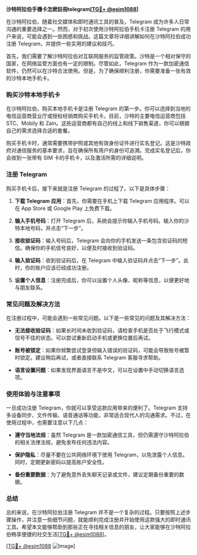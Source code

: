 **沙特阿拉伯手機卡怎麽註冊telegram[[TG💪+ @esim1088](https://t.me/s/esim1088)]**

在沙特阿拉伯，随着社交媒体和即时通讯工具的普及，Telegram 成为许多人日常沟通的重要选择之一。然而，对于初次使用沙特阿拉伯手机卡注册 Telegram 的用户来说，可能会遇到一些困惑和挑战。这篇文章将详细讲解如何在沙特阿拉伯成功注册 Telegram，并提供一些实用的建议和技巧。

首先，我们需要了解沙特阿拉伯对互联网服务的监管政策。沙特是一个相对保守的国家，在网络监管方面也有一定的限制。尽管如此，Telegram 作为一款加密通信软件，仍然可以在沙特合法使用。但是，为了确保顺利注册，你需要准备一张有效的沙特本地手机卡。

### 购买沙特本地手机卡

在沙特阿拉伯，购买本地手机卡是注册 Telegram 的第一步。你可以选择到当地的电信运营商营业厅或授权经销商购买手机卡。目前，沙特的主要电信运营商包括 STC、Mobily 和 Zain。这些运营商都有自己的线上和线下销售渠道，你可以根据自己的需求选择合适的套餐。

购买手机卡时，通常需要携带护照或其他有效身份证件进行实名登记。这是沙特政府对通信服务的基本要求，旨在确保所有用户的身份可追溯。完成实名登记后，你会收到一张带有 SIM 卡的手机卡，以及激活所需的详细说明。

### 注册 Telegram

购买手机卡后，接下来就是注册 Telegram 的过程了。以下是具体步骤：

1. **下载 Telegram 应用**：首先，你需要在手机上下载 Telegram 应用程序。可以在 App Store 或 Google Play 上免费下载。

2. **输入手机号码**：打开 Telegram 后，系统会提示你输入手机号码。输入你的沙特本地号码，并点击“下一步”。

3. **接收验证码**：输入号码后，Telegram 会向你的手机发送一条包含验证码的短信。确保你的手机信号良好，以便及时接收到验证码。

4. **输入验证码**：收到验证码后，在 Telegram 中输入验证码并点击“下一步”。此时，你的账户应该已经成功注册。

5. **设置个人信息**：注册完成后，你可以设置个人头像、昵称等信息，以便更好地与朋友联系。

### 常见问题及解决方法

在注册过程中，可能会遇到一些常见问题。以下是一些常见的问题及其解决方法：

- **无法接收验证码**：如果长时间未收到验证码，请检查手机是否处于飞行模式或信号不佳的状态。可以尝试重新启动手机或更换位置后再试。

- **账号被锁定**：如果你频繁尝试登录但输入错误的验证码，可能会导致账号被暂时锁定。建议稍后再试，或者直接联系 Telegram 客服寻求帮助。

- **语言设置问题**：如果发现界面语言不是中文，可以在设置中手动切换语言选项。

### 使用体验与注意事项

一旦成功注册 Telegram，你就可以享受这款应用带来的便利了。Telegram 支持多设备同步、文件传输、语音通话等功能，非常适合现代人的沟通需求。不过，在使用过程中，也需要注意以下几点：

- **遵守当地法规**：虽然 Telegram 是一款加密通信工具，但仍需遵守沙特阿拉伯的相关法律法规，避免发布任何违法内容。

- **保护隐私**：尽量不要在公共网络环境下使用 Telegram，以免泄露个人信息。同时，定期更新密码以提高账户安全性。

- **备份重要数据**：为了避免意外丢失聊天记录或文件，建议定期备份重要的数据。

### 总结

总的来说，在沙特阿拉伯注册 Telegram 并不是一个复杂的过程。只要按照上述步骤操作，并注意一些细节问题，就能顺利完成注册并开始使用这款强大的即时通讯工具。希望本文能够帮助到那些正在寻找相关信息的朋友，让大家能够在沙特阿拉伯畅享便捷的社交生活[[TG💪+ @esim1088](https://t.me/s/esim1088)]。

[[TG💪+ @esim1088](https://t.me/s/esim1088) ![Image](https://i.postimg.cc/4NQfJmqS/Snipaste-2025-05-13-00-14-12.png)]